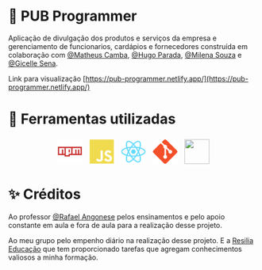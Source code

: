 # :beers: PUB Programmer

Aplicação de divulgação dos produtos e serviços da empresa e gerenciamento de funcionarios, cardápios e fornecedores construída em colaboração com [@Matheus Camba](https://github.com/MatheusCamba), [@Hugo Parada](https://github.com/haparada9), [@Milena Souza](https://github.com/Milena2712) e [@Gicelle Sena](https://github.com/Gicelle-sena).

Link para visualização
[https://pub-programmer.netlify.app/](https://pub-programmer.netlify.app/)

# :hammer: Ferramentas utilizadas

<div style="display: inline_block" align="center">
   <img align="center" width='50px' height='50px' style="margin: 5px" src='https://raw.githubusercontent.com/devicons/devicon/2ae2a900d2f041da66e950e4d48052658d850630/icons/npm/npm-original-wordmark.svg'>
   <img align="center" width='50px' height='50px' style="margin: 5px" src='https://raw.githubusercontent.com/devicons/devicon/master/icons/javascript/javascript-plain.svg'>
   <img align="center" width='50px' height='50px' style="margin: 5px" src='https://raw.githubusercontent.com/devicons/devicon/master/icons/react/react-original.svg'>
   <img align="center" width='50px' height='50px' style="margin: 5px" src='https://raw.githubusercontent.com/devicons/devicon/2ae2a900d2f041da66e950e4d48052658d850630/icons/git/git-original.svg'>
   <img align="center" width='50px' height='50px' style="margin: 5px" src='https://raw.githubusercontent.com/styled-components/brand/bde053200192814dcd55923b6e41884d18e51665/styled-components.svg'>
</div>

# :sparkles: Créditos

Ao professor [@Rafael Angonese](https://github.com/rafael-angonese) pelos ensinamentos e pelo apoio constante em aula e fora de aula para a realização desse projeto.

Ao meu grupo pelo empenho diário na realização desse projeto. E a [Resilia Educação](https://www.resilia.com.br/) que tem proporcionado tarefas que agregam conhecimentos valiosos a minha formação.

